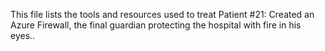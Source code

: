 This file lists the tools and resources used to treat Patient #21: Created an Azure Firewall, the final guardian protecting the hospital with fire in his eyes..